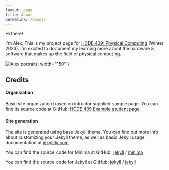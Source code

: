 ```yaml
---
layout: page
title: About
permalink: /about/
---
```


Hi there!

I'm Alex. This is my project page for [HCDE 439: Physical Computing](https://www.washington.edu/students/crscat/hcde.html#hcde439) (Winter 2023). I'm excited to document my learning more about the hardware & software that makes up the field of physical computing.

![Alex portrait]({{site.baseurl}}/assets/portrait.jpg){: width="150" }


## Credits

#### Organization
Basic site organization based on intructor supplied sample page. You can find its source code at GitHub:
[HCDE 439 Example student page](https://github.com/machineagency/hcde439)

#### Site generation
The site is generated using base Jekyll theme. You can find out more info about customizing your Jekyll theme, as well as basic Jekyll usage documentation at [jekyllrb.com](https://jekyllrb.com/)

You can find the source code for Minima at GitHub:
[jekyll][jekyll-organization] /
[minima](https://github.com/jekyll/minima)

You can find the source code for Jekyll at GitHub:
[jekyll][jekyll-organization] /
[jekyll](https://github.com/jekyll/jekyll)


[jekyll-organization]: https://github.com/jekyll

